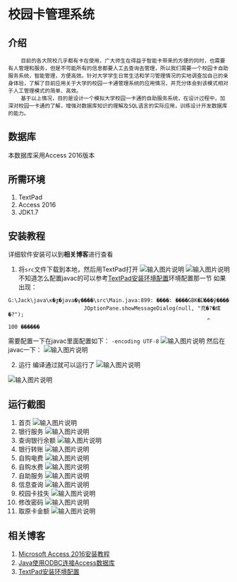 # 校园卡管理系统

## 介绍
        目前的各大院校几乎都有卡在使用，广大师生在得益于智能卡带来的方便的同时，也需要有人管理和服务，但是不可能所有的信息都要人工去查询去管理，所以我们需要一个校园卡自助服务系统，智能管理，方便高效。针对大学学生日常生活和学习管理情况的实地调查加自己的亲身体验，了解了目前应用关于大学的校园一卡通管理系统的应用情况，并充分体会到该模式相对于人工管理模式的简单、高效。
        基于以上情况，目的是设计一个模拟大学校园一卡通的自助服务系统，在设计过程中，加深对校园一卡通的了解，增强对数据库知识的理解及SQL语言的实际应用，训练设计开发数据库的能力。


## 数据库
  本数据库采用Access 2016版本

## 所需环境
1.  TextPad
2.  Access 2016
3.  JDK1.7


## 安装教程
详细软件安装可以到**相关博客**进行查看

1.  将`src`文件下载到本地，然后用TextPad打开
![输入图片说明](https://images.gitee.com/uploads/images/2021/1013/105112_e8798880_1590078.png "屏幕截图.png")
![输入图片说明](https://images.gitee.com/uploads/images/2021/1013/105208_7cbf7674_1590078.png "屏幕截图.png")
不知道怎么配置javac的可以参考[TextPad安装环境配置](https://jackwei.blog.csdn.net/article/details/86914950)环境配置那一节
如果出现：

```
G:\Jack\java\κ�ƺ�java�γ����\src\Main.java:899: ����: ����GBK�Ĳ���ӳ���ַ�
						JOptionPane.showMessageDialog(null, "充�?�成�?");
						                                       ^
100 ������
```

需要配置一下在javac里面配置如下：
` -encoding UTF-8 `
![输入图片说明](https://images.gitee.com/uploads/images/2021/1013/105620_48f03ab7_1590078.png "屏幕截图.png")
然后在javac一下：
![输入图片说明](https://images.gitee.com/uploads/images/2021/1013/105722_71896fce_1590078.png "屏幕截图.png")

2.  运行
编译通过就可以运行了
![输入图片说明](https://images.gitee.com/uploads/images/2021/1013/105800_54232cb1_1590078.png "屏幕截图.png")

![输入图片说明](https://images.gitee.com/uploads/images/2021/1013/105845_a5f0d592_1590078.png "屏幕截图.png")

## 运行截图

1.  首页
![输入图片说明](https://images.gitee.com/uploads/images/2021/1013/105938_18d901e2_1590078.png "屏幕截图.png")
2.  银行服务
![输入图片说明](https://images.gitee.com/uploads/images/2021/1013/105950_73350465_1590078.png "屏幕截图.png")
3.  查询银行余额
![输入图片说明](https://images.gitee.com/uploads/images/2021/1013/110205_42db42ed_1590078.png "屏幕截图.png")
4.  银行转账
![输入图片说明](https://images.gitee.com/uploads/images/2021/1013/110221_51707ba2_1590078.png "屏幕截图.png")
5.  自购电费
![输入图片说明](https://images.gitee.com/uploads/images/2021/1013/110232_bc1273e3_1590078.png "屏幕截图.png")
6.  自购水费
![输入图片说明](https://images.gitee.com/uploads/images/2021/1013/110252_a0c3454a_1590078.png "屏幕截图.png")
7.  自助服务
![输入图片说明](https://images.gitee.com/uploads/images/2021/1013/110303_faa2386e_1590078.png "屏幕截图.png")
8.  信息查询
![输入图片说明](https://images.gitee.com/uploads/images/2021/1013/110318_6e142cd0_1590078.png "屏幕截图.png")
9.  校园卡挂失
![输入图片说明](https://images.gitee.com/uploads/images/2021/1013/110325_69173f04_1590078.png "屏幕截图.png")
10.  修改密码
![输入图片说明](https://images.gitee.com/uploads/images/2021/1013/110344_ca2c51d5_1590078.png "屏幕截图.png")
11.  取原卡金额
![输入图片说明](https://images.gitee.com/uploads/images/2021/1013/110352_695817ad_1590078.png "屏幕截图.png")



## 相关博客

1.  [Microsoft Access 2016安装教程](https://blog.csdn.net/WeiHao0240/article/details/120672363)
2.  [Java使用ODBC连接Access数据库](https://blog.csdn.net/WeiHao0240/article/details/120727203)
3.  [TextPad安装环境配置](https://jackwei.blog.csdn.net/article/details/86914950)
